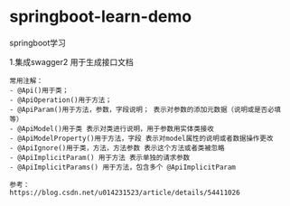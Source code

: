 # springboot-learn-demo
springboot学习

1.集成swagger2 用于生成接口文档

    常用注解： 
    - @Api()用于类； 
    - @ApiOperation()用于方法； 
    - @ApiParam()用于方法，参数，字段说明； 表示对参数的添加元数据（说明或是否必填等） 
    - @ApiModel()用于类 表示对类进行说明，用于参数用实体类接收 
    - @ApiModelProperty()用于方法，字段 表示对model属性的说明或者数据操作更改 
    - @ApiIgnore()用于类，方法，方法参数 表示这个方法或者类被忽略 
    - @ApiImplicitParam() 用于方法 表示单独的请求参数 
    - @ApiImplicitParams() 用于方法，包含多个 @ApiImplicitParam
  
    参考：
    https://blog.csdn.net/u014231523/article/details/54411026